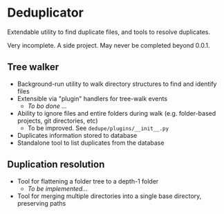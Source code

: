 # Deduplicator

Extendable utility to find duplicate files, and tools to resolve duplicates.

Very incomplete. A side project. May never be completed beyond 0.0.1.

## Tree walker

* Background-run utility to walk directory structures to find and identify files
* Extensible via "plugin" handlers for tree-walk events
    * _To bo done ..._
* Ability to ignore files and entire folders during walk (e.g. folder-based projects, git directories, etc)
    * To be improved. See `dedupe/plugins/__init__.py`
* Duplicates information stored to database
* Standalone tool to list duplicates from the database


## Duplication resolution

* Tool for flattening a folder tree to a depth-1 folder
    * _To be implemented..._
* Tool for merging multiple directories into a single base directory, preserving paths
